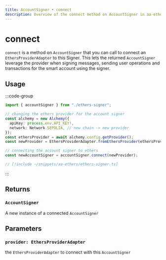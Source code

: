 ```yaml
---
title: AccountSigner • connect
description: Overview of the connect method on AccountSigner in aa-ethers
---
```



# connect

`connect` is a method on `AccountSigner` that you can call to connect an `EthersProviderAdapter` to this Signer. This lets the returned `AccountSigner` leverage the provider when signing messages, sending user operations and transactions for the smart account using the signer.

## Usage

:::code-group

```ts [example.ts]
import { accountSigner } from "./ethers-signer";

// changing the ethers provider for the account signer
const alchemy = new Alchemy({
  apiKey: process.env.API_KEY!,
  network: Network.SEPOLIA, // new chain -> new provider
});
const ethersProvider = await alchemy.config.getProvider();
const newProvider = EthersProviderAdapter.fromEthersProvider(ethersProvider);

// connecting the account signer to ethers
const newAccountSigner = accountSigner.connect(newProvider);
```

```ts [ethers-signer.ts]
// [!include ~/snippets/aa-ethers/ethers-signer.ts]
```

:::

## Returns

### `AccountSigner`

A new instance of a connected `AccountSigner`

## Parameters

### `provider: EthersProviderAdapter`

the `EthersProviderAdapter` to connect with this `AccountSigner`
